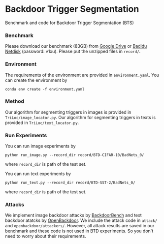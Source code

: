 # Backdoor Trigger Segmentation
Benchmark and code for Backdoor Trigger Segmentation (BTS)

### Benchmark
Please download our benchmark (83GB) from [Google Drive](https://drive.google.com/drive/folders/1u09aO7S81Us50_U_RAyKMTCe5LuIA5Ut?usp=sharing) or [Badidu Netdisk](https://pan.baidu.com/s/1TF2EU12pxjt1-KBBYtReUQ?pwd=v1xu) (password: v1xu). Please put the unzipped files in `record/`.


### Environment
The requirements of the environment are provided in `environment.yaml`. You can create the environment by
```
conda env create -f environment.yaml
```


### Method
Our algorithm for segmenting triggers in images is provided in `TriLoc/image_locator.py`. Our algorithm for segmenting triggers in texts is provided in `TriLoc/text_locator.py`. 


### Run Experiments
You can run image experiments by 
```
python run_image.py --record_dir record/BTD-CIFAR-10/BadNets_0/
```
where `record_dir` is path of the test set.

You can run text experiments by 
```
python run_text.py --record_dir record/BTD-SST-2/BadNets_0/
```
where `record_dir` is path of the test set.


### Attacks
We implement image backdoor attacks by [BackdoorBench](https://github.com/SCLBD/BackdoorBench) and text backdoor atatcks by [OpenBackdoor](https://github.com/thunlp/OpenBackdoor). We include the attack code in `attack/` and `openbackdoor/attackers/`. However, all attack results are saved in our benchmark and these code is not used in BTD experiments. So you don't need to worry about their requirements.